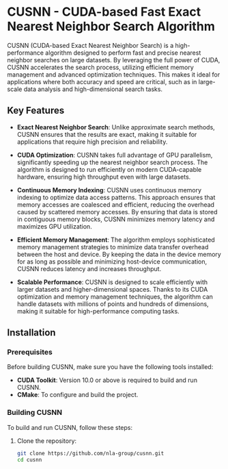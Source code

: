 # CUSNN - CUDA-based Fast Exact Nearest Neighbor Search Algorithm

CUSNN (CUDA-based Exact Nearest Neighbor Search) is a high-performance algorithm designed to perform fast and precise nearest neighbor searches on large datasets. By leveraging the full power of CUDA, CUSNN accelerates the search process, utilizing efficient memory management and advanced optimization techniques. This makes it ideal for applications where both accuracy and speed are critical, such as in large-scale data analysis and high-dimensional search tasks.

## Key Features

- **Exact Nearest Neighbor Search**: Unlike approximate search methods, CUSNN ensures that the results are exact, making it suitable for applications that require high precision and reliability.
  
- **CUDA Optimization**: CUSNN takes full advantage of GPU parallelism, significantly speeding up the nearest neighbor search process. The algorithm is designed to run efficiently on modern CUDA-capable hardware, ensuring high throughput even with large datasets.

- **Continuous Memory Indexing**: CUSNN uses continuous memory indexing to optimize data access patterns. This approach ensures that memory accesses are coalesced and efficient, reducing the overhead caused by scattered memory accesses. By ensuring that data is stored in contiguous memory blocks, CUSNN minimizes memory latency and maximizes GPU utilization.

- **Efficient Memory Management**: The algorithm employs sophisticated memory management strategies to minimize data transfer overhead between the host and device. By keeping the data in the device memory for as long as possible and minimizing host-device communication, CUSNN reduces latency and increases throughput.

- **Scalable Performance**: CUSNN is designed to scale efficiently with larger datasets and higher-dimensional spaces. Thanks to its CUDA optimization and memory management techniques, the algorithm can handle datasets with millions of points and hundreds of dimensions, making it suitable for high-performance computing tasks.

## Installation

### Prerequisites

Before building CUSNN, make sure you have the following tools installed:
- **CUDA Toolkit**: Version 10.0 or above is required to build and run CUSNN.
- **CMake**: To configure and build the project.

### Building CUSNN

To build and run CUSNN, follow these steps:

1. Clone the repository:
   ```bash
   git clone https://github.com/nla-group/cusnn.git
   cd cusnn
